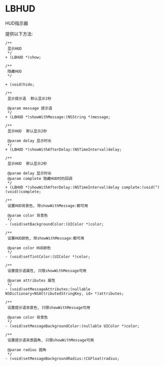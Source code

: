 # LBHUD
HUD指示器

提供以下方法:

	/**
	 显示HUD
	 */
	+ (LBHUD *)show;
	
	/**
	 隐藏HUD
	 */
	 
	+ (void)hide;
	
	/**
	 显示提示语  默认显示2秒
	
	 @param message 提示语
	 */
	+ (LBHUD *)showWithMessage:(NSString *)message;
	
	/**
	 显示HUD  默认显示2秒
	
	 @param delay 显示时长
	 */
	+ (LBHUD *)showWithAfterDelay:(NSTimeInterval)delay;
	
	/**
	 显示HUD  默认显示2秒
	
	 @param delay 显示时长
	 @param complete 隐藏HUD时的回调
	 */
	+ (LBHUD *)showWithAfterDelay:(NSTimeInterval)delay complete:(void(^)(void))complete;
	
	/**
	 设置HUD背景色, 除showWithMessage:都可用
	
	 @param color 背景色
	 */
	- (void)setBackgroundColor:(UIColor *)color;
	
	/**
	 设置HUD颜色, 除showWithMessage:都可用
	
	 @param color HUD颜色
	 */
	- (void)setTintColor:(UIColor *)color;
	
	/**
	 设置提示语属性, 只限showWithMessage可用
	
	 @param attributes 属性
	 */
	- (void)setMessageAttributes:(nullable NSDictionary<NSAttributedStringKey, id> *)attributes;
	
	/**
	 设置提示语背景色, 只限showWithMessage可用
	
	 @param color 背景色
	 */
	- (void)setMessageBackgroundColor:(nullable UIColor *)color;
	
	/**
	 设置提示语背景圆角, 只限showWithMessage可用
	
	 @param radius 圆角
	 */
	- (void)setMessageBackgroundRadius:(CGFloat)radius;